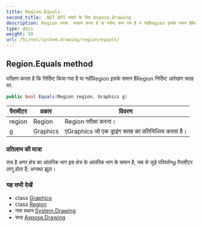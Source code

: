```yaml
---
title: Region.Equals
second_title: .NET API संदर्भ के लिए Aspose.Drawing
description: Region तरक. परक्षण करत है क नर्दष्ट कय गय है य नहंRegion इसके समन हैRegion नर्दष्ट आरेखण सतह पर.
type: docs
weight: 50
url: /hi/net/system.drawing/region/equals/
---
```

## Region.Equals method

परीक्षण करता है कि निर्दिष्ट किया गया है या नहींRegion इसके समान हैRegion निर्दिष्ट आरेखण सतह पर.

```csharp
public bool Equals(Region region, Graphics g)
```

| पैरामीटर | प्रकार | विवरण |
| --- | --- | --- |
| region | Region | Region परीक्षा करना। |
| g | Graphics | एGraphics जो एक ड्राइंग सतह का प्रतिनिधित्व करता है। |

### प्रतिलाभ की मात्रा

सच है अगर क्षेत्र का आंतरिक भाग इस क्षेत्र के आंतरिक भाग के समान है, जब से जुड़े परिवर्तन*g* पैरामीटर लागू होता है; अन्यथा झूठा।

### यह सभी देखें

* class [Graphics](../../graphics/)
* class [Region](../)
* नाम स्थान [System.Drawing](../../region/)
* सभा [Aspose.Drawing](../../../)



